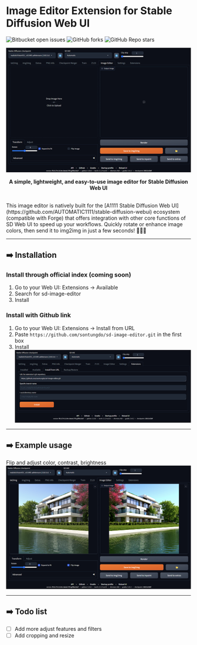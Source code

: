 # Image Editor Extension for Stable Diffusion Web UI 
![Bitbucket open issues](https://img.shields.io/bitbucket/issues/sontungdo/sd-image-editor)
![GitHub forks](https://img.shields.io/github/forks/sontungdo/sd-image-editor?style=social)
![GitHub Repo stars](https://img.shields.io/github/stars/sontungdo/sd-image-editor?style=social)

![Thumbnail](readme-img/Base-UI.png)
<p align = "center"><b>A simple, lightweight, and easy-to-use image editor for Stable Diffusion Web UI</b></p>
<br>
This image editor is natively built for the [A1111 Stable Diffusion Web UI](https://github.com/AUTOMATIC1111/stable-diffusion-webui) ecosystem (compatible with Forge) that offers integration with other core functions of SD Web UI to speed up your workflows. Quickly rotate or enhance image colors, then send it to img2img in just a few seconds! 🚀🚀🚀

---
## ➡️ Installation
### Install through official index (coming soon)
1. Go to your Web UI: Extensions -> Available
2. Search for sd-image-editor
3. Install
### Install with Github link
1. Go to your Web UI: Extensions -> Install from URL
2. Paste `https://github.com/sontungdo/sd-image-editor.git` in the first box
3. Install
![](readme-img/github-install.png)

---
## ➡️ Example usage
Flip and adjust color, contrast, brightness
![](readme-img/case-1.png)

---
## ➡️ Todo list
- [ ] Add more adjust features and filters
- [ ] Add cropping and resize
